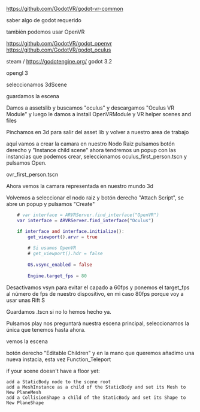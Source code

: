 

https://github.com/GodotVR/godot-vr-common

saber algo de godot requerido

también podemos usar OpenVR

https://github.com/GodotVR/godot_openvr
https://github.com/GodotVR/godot_oculus

steam / https://godotengine.org/
godot 3.2

opengl 3

seleccionamos 3dScene

guardamos la escena

Damos a assetslib y buscamos "oculus" y descargamos "Oculus VR Module" y luego le damos a install
OpenVRModule y VR helper scenes and files

Pinchamos en 3d para salir del asset lib y volver a nuestro area de trabajo

aquí vamos a crear la camara en nuestro Nodo Raiz pulsamos botón derecho y "Instance child scene" ahora tendremos un popup con las instancias que podemos crear, seleccionamos oculus_first_person.tscn y pulsamos Open.

ovr_first_person.tscn

Ahora vemos la camara representada en nuestro mundo 3d

Volvemos a seleccionar el nodo raiz y botón derecho "Attach Script", se abre un popup y pulsamos "Create"

```gd
    # var interface = ARVRServer.find_interface("OpenVR")
    var interface = ARVRServer.find_interface("Oculus")

    if interface and interface.initialize():
        get_viewport().arvr = true
        
        # Si usamos OpenVR
        # get_viewport().hdr = false
          
        OS.vsync_enabled = false
        
        Engine.target_fps = 80
```

Desactivamos vsyn para evitar el capado a 60fps y ponemos el target_fps al número de fps de nuestro dispositivo, en mi caso 80fps porque voy a usar unas Rift S

Guardamos .tscn si no lo hemos hecho ya.

Pulsamos play nos preguntará nuestra escena principal, seleccionamos la única que tenemos hasta ahora.

vemos la escena

botón derecho "Editable Children" y en la mano que queremos añadimo una nueva instacia, esta vez Function_Teleport

if your scene doesn't have a floor yet:

    add a StaticBody node to the scene root
    add a MeshInstance as a child of the StaticBody and set its Mesh to New PlaneMesh
    add a CollisionShape a child of the StaticBody and set its Shape to New PlaneShape
